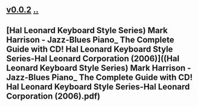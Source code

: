 
## [v0.0.2](https://github.com/littleflute/piano/edit/master/PDFs/readme.md) [..](..)
## [Hal Leonard Keyboard Style Series) Mark Harrison - Jazz-Blues Piano_ The Complete Guide with CD! Hal Leonard Keyboard Style Series-Hal Leonard Corporation (2006)]((Hal Leonard Keyboard Style Series) Mark Harrison - Jazz-Blues Piano_ The Complete Guide with CD! Hal Leonard Keyboard Style Series-Hal Leonard Corporation (2006).pdf)
